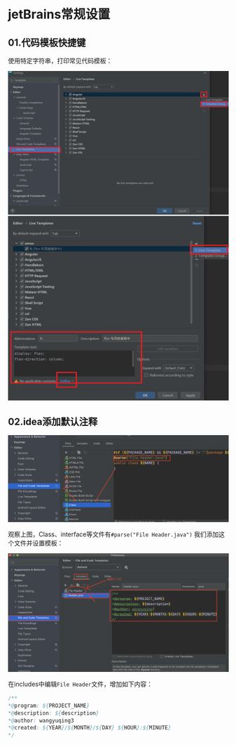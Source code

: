 # jetBrains常规设置

## 01.代码模板快捷键

使用特定字符串，打印常见代码模板：

<img src="img/2.1.png" alt="fail" style="zoom:60%;" />

<img src="img/2.2.png" alt="fail" style="zoom:60%;" />

## 02.idea添加默认注释
![fail](img/2.4.png)

观察上图，Class、interface等文件有``#parse("File Header.java")`` 我们添加这个文件并设置模板：

![fail](img/2.3.png)

在includes中编辑``File Header``文件，增加如下内容：
```java
/**
*@program: ${PROJECT_NAME}
*@description: ${description}
*@author: wangyuqing3
*@created: ${YEAR}/${MONTH}/${DAY} ${HOUR}:${MINUTE}
*/
```
